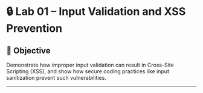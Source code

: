 # 🔒 Lab 01 – Input Validation and XSS Prevention

## 🎯 Objective
Demonstrate how improper input validation can result in Cross-Site Scripting (XSS), and show how secure coding practices like input sanitization prevent such vulnerabilities.

---

##
